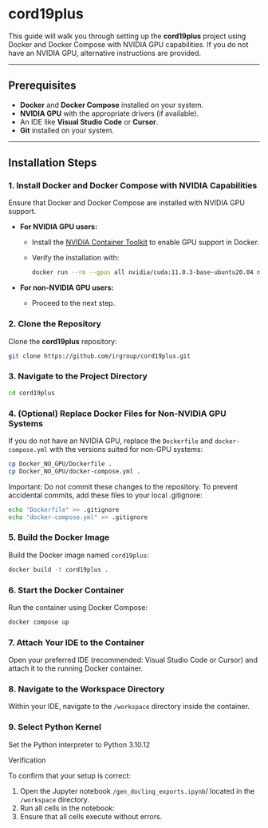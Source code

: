 # cord19plus

This guide will walk you through setting up the **cord19plus** project using Docker and Docker Compose with NVIDIA GPU capabilities. If you do not have an NVIDIA GPU, alternative instructions are provided.

---

## Prerequisites

- **Docker** and **Docker Compose** installed on your system.
- **NVIDIA GPU** with the appropriate drivers (if available).
- An IDE like **Visual Studio Code** or **Cursor**.
- **Git** installed on your system.

---

## Installation Steps

### 1. Install Docker and Docker Compose with NVIDIA Capabilities

Ensure that Docker and Docker Compose are installed with NVIDIA GPU support.

- **For NVIDIA GPU users:**
  - Install the [NVIDIA Container Toolkit](https://docs.nvidia.com/datacenter/cloud-native/container-toolkit/install-guide.html) to enable GPU support in Docker.
  - Verify the installation with:

    ```bash
    docker run --rm --gpus all nvidia/cuda:11.0.3-base-ubuntu20.04 nvidia-smi
    ```

- **For non-NVIDIA GPU users:**
  - Proceed to the next step.

### 2. Clone the Repository

Clone the **cord19plus** repository:

```bash
git clone https://github.com/irgroup/cord19plus.git
```

### 3. Navigate to the Project Directory

```bash
cd cord19plus
```
### 4. (Optional) Replace Docker Files for Non-NVIDIA GPU Systems
If you do not have an NVIDIA GPU, replace the ```Dockerfile``` and ```docker-compose.yml``` with the versions suited for non-GPU systems:

```bash
cp Docker_NO_GPU/Dockerfile .
cp Docker_NO_GPU/docker-compose.yml .
```
Important: Do not commit these changes to the repository. To prevent accidental commits, add these files to your local .gitignore:

```bash
echo "Dockerfile" >> .gitignore
echo "docker-compose.yml" >> .gitignore
```
### 5. Build the Docker Image
Build the Docker image named ```cord19plus```:
```bash
docker build -t cord19plus .
```
### 6. Start the Docker Container
Run the container using Docker Compose:
```bash
docker compose up
```

### 7. Attach Your IDE to the Container

Open your preferred IDE (recommended: Visual Studio Code or Cursor) and attach it to the running Docker container.

### 8. Navigate to the Workspace Directory

Within your IDE, navigate to the ```/workspace``` directory inside the container.

### 9. Select Python Kernel

Set the Python interpreter to Python 3.10.12

Verification

To confirm that your setup is correct:

1. Open the Jupyter notebook ```/gen_docling_exports.ipynb```/ located in the ```/workspace``` directory.
2. Run all cells in the notebook:
3. Ensure that all cells execute without errors.


